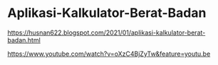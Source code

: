 # Aplikasi-Kalkulator-Berat-Badan

https://husnan622.blogspot.com/2021/01/aplikasi-kalkulator-berat-badan.html

https://www.youtube.com/watch?v=oXzC4BjZyTw&feature=youtu.be
